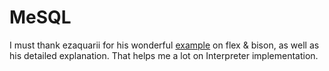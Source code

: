# MeSQL

I must thank ezaquarii for his wonderful [example](https://github.com/ezaquarii/bison-flex-cpp-example) on flex & bison, as well as his detailed explanation. That helps me a lot on Interpreter implementation.